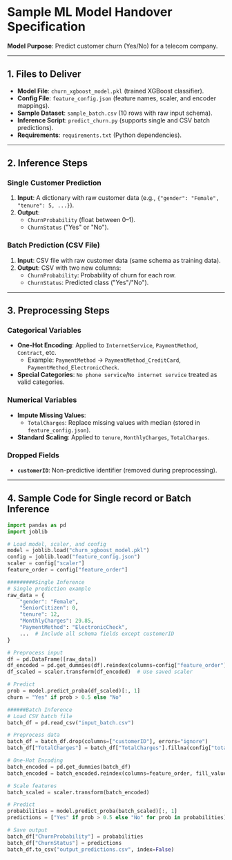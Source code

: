 # Sample ML Model Handover Specification  
**Model Purpose**: Predict customer churn (Yes/No) for a telecom company.  

---

## 1. Files to Deliver  
- **Model File**: `churn_xgboost_model.pkl` (trained XGBoost classifier).  
- **Config File**: `feature_config.json` (feature names, scaler, and encoder mappings).  
- **Sample Dataset**: `sample_batch.csv` (10 rows with raw input schema).  
- **Inference Script**: `predict_churn.py` (supports single and CSV batch predictions).  
- **Requirements**: `requirements.txt` (Python dependencies).  

---

## 2. Inference Steps  

### Single Customer Prediction  
1. **Input**: A dictionary with raw customer data (e.g., `{"gender": "Female", "tenure": 5, ...}`).  
2. **Output**:  
   - `ChurnProbability` (float between 0–1).  
   - `ChurnStatus` ("Yes" or "No").  

### Batch Prediction (CSV File)  
1. **Input**: CSV file with raw customer data (same schema as training data).  
2. **Output**: CSV with two new columns:  
   - `ChurnProbability`: Probability of churn for each row.  
   - `ChurnStatus`: Predicted class ("Yes"/"No").  

---

## 3. Preprocessing Steps  

### Categorical Variables  
- **One-Hot Encoding**: Applied to `InternetService`, `PaymentMethod`, `Contract`, etc.  
  - Example: `PaymentMethod` → `PaymentMethod_CreditCard`, `PaymentMethod_ElectronicCheck`.  
- **Special Categories**: `No phone service`/`No internet service` treated as valid categories.  

### Numerical Variables  
- **Impute Missing Values**:  
  - `TotalCharges`: Replace missing values with median (stored in `feature_config.json`).  
- **Standard Scaling**: Applied to `tenure`, `MonthlyCharges`, `TotalCharges`.  

### Dropped Fields  
- **`customerID`**: Non-predictive identifier (removed during preprocessing).  

---

## 4. Sample Code for Single record or Batch Inference  

```python  
import pandas as pd  
import joblib  

# Load model, scaler, and config  
model = joblib.load("churn_xgboost_model.pkl")  
config = joblib.load("feature_config.json")  
scaler = config["scaler"]  
feature_order = config["feature_order"]  

#########Single Inference
# Single prediction example  
raw_data = {  
    "gender": "Female",  
    "SeniorCitizen": 0,  
    "tenure": 12,  
    "MonthlyCharges": 29.85,  
    "PaymentMethod": "ElectronicCheck",  
    ...  # Include all schema fields except customerID  
}  

# Preprocess input  
df = pd.DataFrame([raw_data])  
df_encoded = pd.get_dummies(df).reindex(columns=config["feature_order"], fill_value=0)  
df_scaled = scaler.transform(df_encoded)  # Use saved scaler  

# Predict  
prob = model.predict_proba(df_scaled)[:, 1]  
churn = "Yes" if prob > 0.5 else "No"  

######Batch Inference
# Load CSV batch file  
batch_df = pd.read_csv("input_batch.csv")  

# Preprocess data  
batch_df = batch_df.drop(columns=["customerID"], errors="ignore")  
batch_df["TotalCharges"] = batch_df["TotalCharges"].fillna(config["total_charges_median"])  

# One-Hot Encoding  
batch_encoded = pd.get_dummies(batch_df)  
batch_encoded = batch_encoded.reindex(columns=feature_order, fill_value=0)  

# Scale features  
batch_scaled = scaler.transform(batch_encoded)  

# Predict  
probabilities = model.predict_proba(batch_scaled)[:, 1]  
predictions = ["Yes" if prob > 0.5 else "No" for prob in probabilities]  

# Save output  
batch_df["ChurnProbability"] = probabilities  
batch_df["ChurnStatus"] = predictions  
batch_df.to_csv("output_predictions.csv", index=False)  
